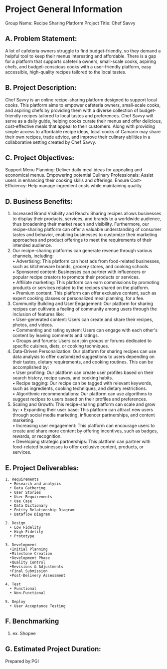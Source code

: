 # Project General Information

Group Name: Recipe Sharing Platform
Project Title: Chef Savvy

## A. Problem Statement:
A lot of cafeteria owners struggle to find budget-friendly, so they demand a helpful tool to keep their menus interesting and affordable. There is a gap for a platform that supports cafeteria owners, small-scale cooks, aspiring chefs, and budget-conscious cooks with a user-friendly platform, easy accessible, high-quality recipes tailored to the local tastes.

## B. Project Description:

Chef Savvy is an online recipe-sharing platform designed to support local cooks. This platform aims to empower cafeteria owners, small-scale cooks, and aspiring chefs by providing them with a diverse collection of budget-friendly recipes tailored to local tastes and preferences. Chef Savvy will serve as a daily guide, helping cooks curate their menus and offer delicious, cost-effective meals that appeal to their customers.
Along with providing simple access to affordable recipe ideas, local cooks of Camarin may share their own recipes, trade advice, and improve their culinary abilities in a collaborative setting created by Chef Savvy.

## C. Project Objectives:

Support Menu Planning: Deliver daily meal ideas for appealing and economical menus.
Empowering potential Culinary Professionals: Assist users in enhancing their cooking skills and offerings.
Ensure Cost-Efficiency: Help manage ingredient costs while maintaining quality.

## D. Business Benefits:
1. Increased Brand Visibility and Reach: Sharing recipes allows businesses to display their products, services, and brands to a worldwide audience, thus broadening their market reach and visibility. Furthermore, our recipe-sharing platform can offer a valuable understanding of consumer tastes and behavior, enabling businesses to customize their marketing approaches and product offerings to meet the requirements of their intended audience.
2. Our recipe-sharing platforms can generate revenue through various channels, including:\
   •	Advertising: This platform can host ads from food-related businesses, such as kitchenware brands, grocery stores, 
and cooking schools.\
   •	Sponsored content: Businesses can partner with influencers or popular recipe creators to promote their products or 
services.\
   •	Affiliate marketing: This platform can earn commissions by promoting products or services related to the recipes shared on the platform.\
   •	Premium content: This platform can offer exclusive content, such as expert cooking classes or personalized meal planning, for a fee.
3. Community Building and User Engagement: Our platform for sharing recipes can cultivate a feeling of community among users through the inclusion of features like:\
   •	User-generated content: Users can create and share their recipes, photos, and videos.\
   •	Commenting and rating system: Users can engage with each other's content by leaving comments and ratings.\
   •	Groups and forums: Users can join groups or forums dedicated to specific cuisines, diets, or cooking techniques.
4. Data-Driven Personalization: Our platform for sharing recipes can use data analysis to offer customized suggestions to users depending on their tastes, dietary requirements, and cooking routines. This can be accomplished by:\
   •	User profiling: Our platform can create user profiles based on their search history, recipe saves, and cooking habits.\
   •	Recipe tagging: Our recipe can be tagged with relevant keywords, such as ingredients, cooking techniques, and dietary restrictions.\
   •	Algorithmic recommendations: Our platform can use algorithms to suggest recipes to users based on their profiles and preferences.
5. Scaling and Growth: This recipe-sharing platform can scale and grow by:
   •	Expanding their user base: This platform can attract new users through social media marketing, influencer partnerships, and content marketing.\
   •	Increasing user engagement: This platform can encourage users to create and share more content by offering incentives, such as badges, rewards, or recognition.\
   •	Developing strategic partnerships: This platform can partner with food-related businesses to offer exclusive content, products, or services. 

## E. Project Deliverables:
    1. Requirements
      • Research and analysis
      • Data Gathering
      • User Stories
      • User Requirements
      • Use Case
      • Data Dictionary
      • Entity Relationship Diagram
      • Dataflow Diagram
    
    2. Design
      • Low Fidelity
      • High Fidelity
      • Prototype
    
    3. Development
      •Initial Planning
      •Milestone Creation 
      •Development Phase 
      •Quality Control 
      •Revisions & Adjustments
      •Final Submission
      •Post-Delivery Assessment

    4. Test
      • Functional
      • Non-Functional
    
    5. Deploy
      • User Acceptance Testing

## F. Benchmarking
  1. ex. Shopee

## G. Estimated Project Duration:


Prepared by:PGI
